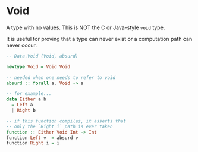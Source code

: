 # Void

A type with no values. This is NOT the C or Java-style `void` type.

It is useful for proving that a type can never exist or a computation path can never occur.

```haskell
-- Data.Void (Void, absurd)

newtype Void = Void Void

-- needed when one needs to refer to void
absurd :: forall a. Void -> a

-- for example...
data Either a b
  = Left a
  | Right b

-- if this function compiles, it asserts that
-- only the `Right i` path is ever taken
function :: Either Void Int -> Int
function Left v  = absurd v
function Right i = i
```
